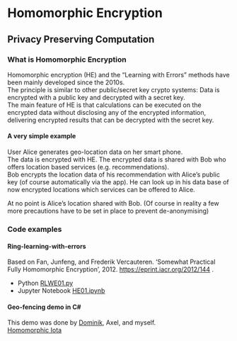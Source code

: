 # Homomorphic Encryption
## Privacy Preserving Computation

### What is Homomorphic Encryption
Homomorphic encryption (HE) and the “Learning with Errors” methods have been mainly developed since the 2010s.  
The principle is similar to other public/secret key crypto systems: Data is encrypted with a public key and decrypted with a secret key.  
The main feature of HE is that calculations can be executed on the encrypted data without disclosing any of the encrypted information, delivering encrypted results that can be decrypted with the secret key.

#### A very simple example
User Alice generates geo-location data on her smart phone.  
The data is encrypted with HE. The encrypted data is shared with Bob who offers location based services (e.g. recommendations).  
Bob encrypts the location data of his recommendation with Alice’s public key (of course automatically via the app). He can look up in his data base of now encrypted locations which services can be offered to Alice.  

At no point is Alice’s location shared with Bob. (Of course in reality a few more precautions have to be set in place to prevent de-anonymising)

### Code examples
#### Ring-learning-with-errors
Based on Fan, Junfeng, and Frederik Vercauteren. ‘Somewhat Practical Fully Homomorphic Encryption’, 2012. https://eprint.iacr.org/2012/144 .
- Python [RLWE01.py](/code/RLWE01.py)
- Jupyter Notebook [HE01.ipynb](/code/HE01.ipynb)

#### Geo-fencing demo in C#
This demo was done by [Dominik](https://github.com/DominikLindemann), Axel, and myself.  
[Homomorphic Iota](/code/homomorphic_iota)

